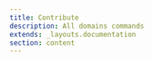 ```yaml
---
title: Contribute
description: All domains commands
extends: _layouts.documentation
section: content
---
```

